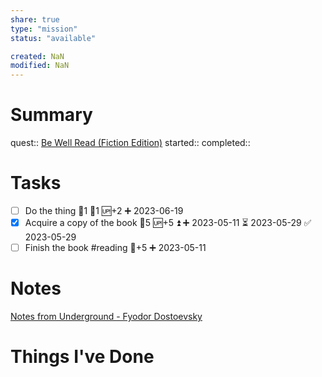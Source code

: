 ```yaml
---
share: true
type: "mission"
status: "available"

created: NaN 
modified: NaN
---
```

 
# Summary
quest:: [Be Well Read (Fiction Edition)](./Be%20Well%20Read%20(Fiction%20Edition).md)
started:: 
completed::
# Tasks
- [ ] Do the thing 🍅1 🥄1 🆙+2 ➕ 2023-06-19
- [x] Acquire a copy of the book 🥄5 🆙+5 ⏫ ➕ 2023-05-11 ⏳ 2023-05-29 ✅ 2023-05-29
- [ ] Finish the book #reading 🥄+5 ➕ 2023-05-11
# Notes
[Notes from Underground - Fyodor Dostoevsky](./Notes%20from%20Underground%20-%20Fyodor%20Dostoevsky.md)
# Things I've Done